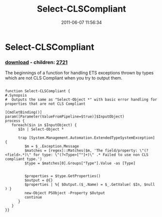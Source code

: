﻿---
pid:            2713
poster:         Joel Bennett
title:          Select-CLSCompliant
date:           2011-06-07 11:56:34
format:         posh
parent:         0
parent:         0
children:       2721
---

# Select-CLSCompliant

### [download](2713.ps1) - children: [2721](2721.md)

The beginnings of a function for handling ETS exceptions thrown by types which are not CLS Compliant when you try to output them.

```posh

function Select-CLSCompliant {
#.Synopsis
#  Outputs the same as "Select-Object *" with basic error handling for properties that are not CLS Compliant

[CmdletBinding()]
param([Parameter(ValueFromPipeline=$true)]$InputObject)
process {
   foreach($in in $InputObject) {
      $In | Select-Object *

      trap [System.Management.Automation.ExtendedTypeSystemException] {
         $m = $_.Exception.Message
         $matches = [regex]::Matches($m, 'The field/property: \"(?<field>.*)\" for type: \"(?<Type>[^"]+)\" .* Failed to use non CLS compliant type.')
         $type = $matches[0].Groups["Type"].Value -as [Type]
         
            
         $properties = $type.GetProperties()
         $output = @{}
         $properties | %{ $Output.($_.Name) = $_.GetValue( $In, $null ) }
         new-Object PSObject -Property $Output
         continue
      }
   }
}}
```
